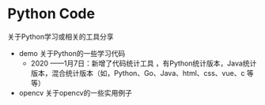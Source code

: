 # Python Code
关于Python学习或相关的工具分享
* demo
  关于Python的一些学习代码
  * 2020 ——1月7日：新增了代码统计工具 ，有Python统计版本，Java统计版本，混合统计版本（如，Python、Go、Java、html、css、vue、c 等等）
* opencv
关于opencv的一些实用例子
